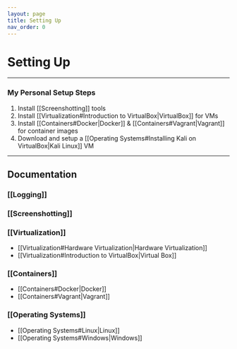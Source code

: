 ```yaml
---
layout: page
title: Setting Up
nav_order: 0
---
```

# Setting Up
-----------------------------
### My Personal Setup Steps
1. Install [[Screenshotting]] tools
2. Install [[Virtualization#Introduction to VirtualBox|VirtualBox]] for VMs
3. Install [[Containers#Docker|Docker]] & [[Containers#Vagrant|Vagrant]] for container images
4. Download and setup a [[Operating Systems#Installing Kali on VirtualBox|Kali Linux]] VM
-----------------------------
## Documentation
### [[Logging]]

### [[Screenshotting]]

### [[Virtualization]]
- [[Virtualization#Hardware Virtualization|Hardware Virtualization]]
- [[Virtualization#Introduction to VirtualBox|Virtual Box]]

### [[Containers]]
- [[Containers#Docker|Docker]]
- [[Containers#Vagrant|Vagrant]]

### [[Operating Systems]]
- [[Operating Systems#Linux|Linux]]
- [[Operating Systems#Windows|Windows]]

